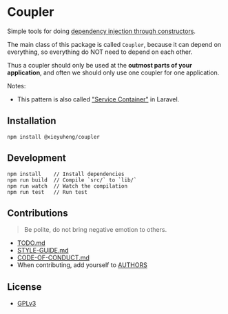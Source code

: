# Coupler

Simple tools for doing [dependency injection through constructors](https://martinfowler.com/articles/injection.html#FormsOfDependencyInjection).

The main class of this package is called `Coupler`,
because it can depend on everything,
so everything do NOT need to depend on each other.

Thus a coupler should only be used at the **outmost parts of your application**,
and often we should only use one coupler for one application.

Notes:

- This pattern is also called ["Service Container"](https://laravel.com/docs) in Laravel.

## Installation

```
npm install @xieyuheng/coupler
```

## Development

```
npm install    // Install dependencies
npm run build  // Compile `src/` to `lib/`
npm run watch  // Watch the compilation
npm run test   // Run test
```

## Contributions

> Be polite, do not bring negative emotion to others.

- [TODO.md](TODO.md)
- [STYLE-GUIDE.md](STYLE-GUIDE.md)
- [CODE-OF-CONDUCT.md](CODE-OF-CONDUCT.md)
- When contributing, add yourself to [AUTHORS](AUTHORS)

## License

- [GPLv3](LICENSE)
